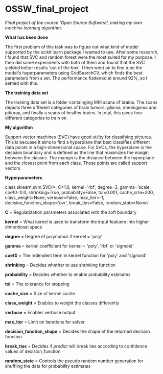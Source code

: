 # OSSW_final_project

_Final project of the course 'Open Source Software', making my own machine learning algorithm._

**What has been done**

The first problem of this task was to figure out what kind of model supported by the scikit learn package I wanted to use. After some research, I found that SVC and random forest were the most suited for my purpose. I then did some experiments with both of them and found that the SVC yielded better results 'out of the box'. I then went on to fine tune the model's hyperparameters using GridSearchCV, which finds the best parameters from a set. The performance flattened at around 92%, so I settled with this.

**The training data set**

The training data set is a folder containging MRI scans of brains. The scans depicts three different categories of brain tumors; glioma, meningioma and pitiuray, and finally a scans of healthy brains. In total, this gives four different categories to train on.

**My algorithm**

Support vector machines (SVC) have good utility for classifying pictures. This is becuase it aims to find a hyperplane that best classifies different data points in a high-dimensional space. For SVCs, the hyperplane is the decision boundary and is defined as the line that maximizes the margin between the classes. The marigin is the distance between the hyperplane and the closest point from each class. These points are called support vectors.

**Hyperparameters**

class sklearn.svm.SVC(\*, C=1.0, kernel='rbf', degree=3, gamma='scale', coef0=0.0, shrinking=True, probability=False, tol=0.001, cache_size=200, class_weight=None, verbose=False, max_iter=-1, decision_function_shape='ovr', break_ties=False, random_state=None)

**C** = Regularization parameters associated with the soft boundary

**kernel** = What kernel is used to transform the input featuers into higher dimentional space

**degree** = Degree of polynomial if kernel = 'poly'

**gamma** = kernel coefficient for kernel = 'poly', 'rbf' or 'sigmoid'

**coef0** = The indendent term in kernel function for 'poly' and 'sigmoid'

**shrinking** = Decides whether to use shrinking function

**probability** = Decides whether to enable probability estimates

**tol** = The tolerance for stopping

**cache_size** = Size of kernel cache

**class_weight** = Enables to weight the classes differently

**verbose** = Enables verbose output

**max_iter** = Limit on iterations for solver

**decision_function_shape** = Decides the shape of the returned decision function

**break_ties** = Decides if _predict_ will break ties according to confidence values of decision_function

**random_state** = Controls the pseudo random number generation for shuffling the data for probability estimates
